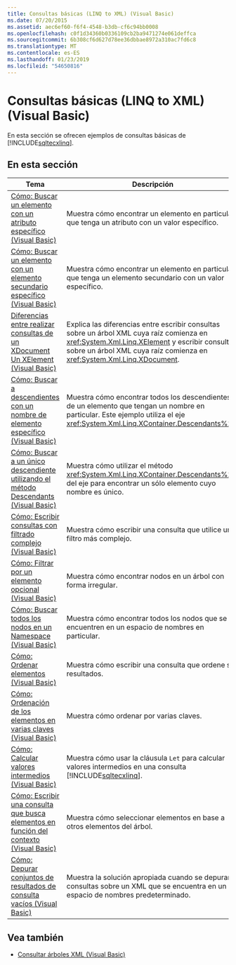 ```yaml
---
title: Consultas básicas (LINQ to XML) (Visual Basic)
ms.date: 07/20/2015
ms.assetid: aec6ef60-f6f4-4548-b3db-cf6c94bb0008
ms.openlocfilehash: c0f1d34360b0336109cb2ba9471274e061deffca
ms.sourcegitcommit: 6b308cf6d627d78ee36dbbae8972a310ac7fd6c8
ms.translationtype: MT
ms.contentlocale: es-ES
ms.lasthandoff: 01/23/2019
ms.locfileid: "54650816"
---
```

# <a name="basic-queries-linq-to-xml-visual-basic"></a>Consultas básicas (LINQ to XML) (Visual Basic)
En esta sección se ofrecen ejemplos de consultas básicas de [!INCLUDE[sqltecxlinq](~/includes/sqltecxlinq-md.md)].  
  
## <a name="in-this-section"></a>En esta sección  
  
|Tema|Descripción|  
|-----------|-----------------|  
|[Cómo: Buscar un elemento con un atributo específico (Visual Basic)](../../../../visual-basic/programming-guide/concepts/linq/how-to-find-an-element-with-a-specific-attribute.md)|Muestra cómo encontrar un elemento en particular que tenga un atributo con un valor específico.|  
|[Cómo: Buscar un elemento con un elemento secundario específico (Visual Basic)](../../../../visual-basic/programming-guide/concepts/linq/how-to-find-an-element-with-a-specific-child-element.md)|Muestra cómo encontrar un elemento en particular que tenga un elemento secundario con un valor específico.|  
|[Diferencias entre realizar consultas de un XDocument Un XElement (Visual Basic)](../../../../visual-basic/programming-guide/concepts/linq/querying-an-xdocument-vs-querying-an-xelement.md)|Explica las diferencias entre escribir consultas sobre un árbol XML cuya raíz comienza en <xref:System.Xml.Linq.XElement> y escribir consultas sobre un árbol XML cuya raíz comienza en <xref:System.Xml.Linq.XDocument>.|  
|[Cómo: Buscar a descendientes con un nombre de elemento específico (Visual Basic)](../../../../visual-basic/programming-guide/concepts/linq/how-to-find-descendants-with-a-specific-element-name.md)|Muestra cómo encontrar todos los descendientes de un elemento que tengan un nombre en particular. Este ejemplo utiliza el eje <xref:System.Xml.Linq.XContainer.Descendants%2A>.|  
|[Cómo: Buscar a un único descendiente utilizando el método Descendants (Visual Basic)](../../../../visual-basic/programming-guide/concepts/linq/how-to-find-a-single-descendant-using-the-descendants-method.md)|Muestra cómo utilizar el método <xref:System.Xml.Linq.XContainer.Descendants%2A> del eje para encontrar un sólo elemento cuyo nombre es único.|  
|[Cómo: Escribir consultas con filtrado complejo (Visual Basic)](../../../../visual-basic/programming-guide/concepts/linq/how-to-write-queries-with-complex-filtering.md)|Muestra cómo escribir una consulta que utilice un filtro más complejo.|  
|[Cómo: Filtrar por un elemento opcional (Visual Basic)](../../../../visual-basic/programming-guide/concepts/linq/how-to-filter-on-an-optional-element.md)|Muestra cómo encontrar nodos en un árbol con forma irregular.|  
|[Cómo: Buscar todos los nodos en un Namespace (Visual Basic)](../../../../visual-basic/programming-guide/concepts/linq/how-to-find-all-nodes-in-a-namespace.md)|Muestra cómo encontrar todos los nodos que se encuentren en un espacio de nombres en particular.|  
|[Cómo: Ordenar elementos (Visual Basic)](../../../../visual-basic/programming-guide/concepts/linq/how-to-sort-elements.md)|Muestra cómo escribir una consulta que ordene sus resultados.|  
|[Cómo: Ordenación de los elementos en varias claves (Visual Basic)](../../../../visual-basic/programming-guide/concepts/linq/how-to-sort-elements-on-multiple-keys.md)|Muestra cómo ordenar por varias claves.|  
|[Cómo: Calcular valores intermedios (Visual Basic)](../../../../visual-basic/programming-guide/concepts/linq/how-to-calculate-intermediate-values.md)|Muestra cómo usar la cláusula `Let` para calcular valores intermedios en una consulta [!INCLUDE[sqltecxlinq](~/includes/sqltecxlinq-md.md)].|  
|[Cómo: Escribir una consulta que busca elementos en función del contexto (Visual Basic)](../../../../visual-basic/programming-guide/concepts/linq/how-to-write-a-query-that-finds-elements-based-on-context.md)|Muestra cómo seleccionar elementos en base a otros elementos del árbol.|  
|[Cómo: Depurar conjuntos de resultados de consulta vacíos (Visual Basic)](../../../../visual-basic/programming-guide/concepts/linq/how-to-debug-empty-query-results-sets.md)|Muestra la solución apropiada cuando se depuran consultas sobre un XML que se encuentra en un espacio de nombres predeterminado.|  
  
## <a name="see-also"></a>Vea también
- [Consultar árboles XML (Visual Basic)](../../../../visual-basic/programming-guide/concepts/linq/querying-xml-trees.md)
